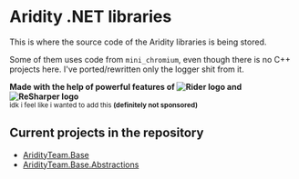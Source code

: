 # Aridity .NET libraries
This is where the source code of the Aridity libraries is being stored.

Some of them uses code from `mini_chromium`, even though there is no C++ projects here. I've ported/rewritten only the logger shit from it.

**Made with the help of powerful features of ![Rider logo](https://resources.jetbrains.com/storage/products/company/brand/logos/Rider_icon.svg) and ![ReSharper logo](https://resources.jetbrains.com/storage/products/company/brand/logos/ReSharper_icon.svg)** \
<sub>idk i feel like i wanted to add this **(definitely not sponsored)**</sub>

## Current projects in the repository
- [AridityTeam.Base](src/libraries/AridityTeam.Base)
- [AridityTeam.Base.Abstractions](src/libraries/AridityTeam.Base.Abstractions)
